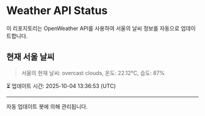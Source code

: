 
# Weather API Status

이 리포지토리는 OpenWeather API를 사용하여 서울의 날씨 정보를 자동으로 업데이트합니다.

## 현재 서울 날씨
> 서울의 현재 날씨: overcast clouds, 온도: 22.12°C, 습도: 87%

⏳ 업데이트 시간: 2025-10-04 13:36:53 (UTC)

---
자동 업데이트 봇에 의해 관리됩니다.
